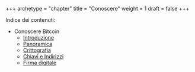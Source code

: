 +++
archetype = "chapter"
title = "Conoscere"
weight = 1
draft = false
+++

Indice dei contenuti:

- Conoscere Bitcoin
	- [Introduzione](https://bitcoin-relearn.github.io/www/1_conoscere/1_conoscere_bitcoin/1_introduzione/index.html)
	- [Panoramica](https://bitcoin-relearn.github.io/www/1_conoscere/1_conoscere_bitcoin/2_panoramica/index.html)
	- [Crittografia](https://bitcoin-relearn.github.io/www/1_conoscere/1_conoscere_bitcoin/3_crittografia/index.html)
	- [Chiavi e Indirizzi](https://bitcoin-relearn.github.io/www/1_conoscere/1_conoscere_bitcoin/4_chiavi_e_indirizzi/index.html)
	- [Firma digitale](https://bitcoin-relearn.github.io/www/1_conoscere/1_conoscere_bitcoin/5_firma_digitale/index.html)